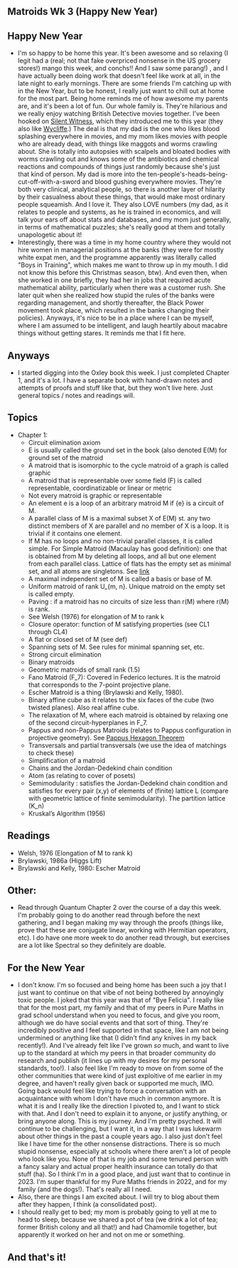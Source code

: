 ## Matroids Wk 3 (Happy New Year)

## Happy New Year
- I'm so happy to be home this year. It's been awesome and so relaxing (I legit had a (real; not that fake overpriced nonsense in the US grocery stores!)
mango this week, and conchs!! And I saw some parang!)
, and I have actually been doing work that doesn't feel like work at all,
in the late night to early mornings. There are some friends I'm catching up with in the New Year, but to be honest, I really just want to chill
out at home for the most part. Being home reminds me of how awesome my parents are, and it's been a lot of fun. Our whole family is.
They're hilarious and we really enjoy watching British 
Detective movies together. I've been hooked on [Silent Witness](https://en.wikipedia.org/wiki/Silent_Witness), which they introduced me to this year
(they also like [Wycliffe](https://en.wikipedia.org/wiki/Wycliffe_(TV_series)).) The deal is that my dad is the one who likes
blood splashing everywhere in movies, and my mom likes movies with people who are already dead, with things like maggots and worms crawling about.
She is totally into autopsies with scalpels and bloated bodies with worms crawling out and knows some of the antibiotics and chemical reactions
and compounds of things just randomly
because she's just that kind of person. My dad is more into the ten-people's-heads-being-cut-off-with-a-sword and blood gushing everywhere movies.
They're both very clinical, analytical people, so there is another layer of hilarity by their casualness about these things, that would make
most ordinary people squeamish. And I love it. They also LOVE numbers (my dad, as it relates to people and systems, as he is trained in economics, 
and will talk your ears off about stats and databases, and my mom
just generally, in terms of mathematical puzzles; she's really good at them and totally unapologetic about it!
- Interestingly, there was a time in my home country where they would not hire women in managerial positions at the banks (they were for mostly
white expat men, and the programme apparently was literally called "Boys in Training", which makes me want to throw up in my mouth. I did not
know this before this Christmas season, btw).
And even then, when she worked in one briefly, they had her in jobs that required acute mathematical ability, particularly when 
there was a customer rush. She later quit when
she realized how stupid the rules of the banks were regarding management, and shortly thereafter, the Black Power movement took place,
which resulted in the banks changing their policies). Anyways, it's nice to be in a place where I can be myself, where I am
assumed to be intelligent, and laugh heartily about macabre things without getting stares. It reminds me that I fit here.

## Anyways
- I started digging into the Oxley book this week. I just completed Chapter 1, and it's a lot. I have a separate book with hand-drawn notes
and attempts of proofs and stuff like that, but they won't live here. Just general topics / notes and readings will.

## Topics
- Chapter 1:
  - Circuit elimination axiom
  - E is usually called the ground set in the book (also denoted E(M) for ground set of the matroid
  - A matroid that is isomorphic to the cycle matroid of a graph is called graphic
  - A matroid that is representable over some field (F) is called representable, coordinatizable or linear or metric
  - Not every matroid is graphic or representable
  - An element e is a loop of an arbitrary matroid M if {e} is a circuit of M.
  - A parallel class of M is a maximal subset X of E(M) st. any two distinct members of X are parallel and no member of X is a loop. It is trivial if it contains one element.
  - If M has no loops and no non-trivial parallel classes, it is called simple. For Simple Matroid (Macaulay has good definition): one that is obtained from M by deleting all loops, and all but one element from each parallel class. Lattice of flats has the empty set as minimal set, and all atoms are singletons. See [link](http://www2.macaulay2.com/Macaulay2/doc/Macaulay2-1.18/share/doc/Macaulay2/Matroids/html/_simple__Matroid.html)
  - A maximal independent set of M is called a basis or base of M.
  - Uniform matroid of rank U_{m, n}. Unique matroid on the empty set is called empty.
  - Paving : if a matroid has no circuits of size less than r(M) where r(M) is rank. 
  - See Welsh (1976) for elongation of M to rank k
  - Closure operator: function of M satisfying properties (see CL1 through CL4)
  - A flat or closed set of M (see def)
  - Spanning sets of M. See rules for minimal spanning set, etc.
  - Strong circuit elimination
  - Binary matroids
  - Geometric matroids of small rank (1.5)
  - Fano Matroid (F_7): Covered in Federico lectures. It is the matroid that corresponds to the 7-point projective plane.
  - Escher Matroid is a thing (Brylawski and Kelly, 1980).
  - Binary affine cube as it relates to the six faces of the cube (two twisted planes). Also real affine cube.
  - The relaxation of M, where each matroid is obtained by relaxing one of the second circuit-hyperplanes in F_7.
  - Pappus and non-Pappus Matroids (relates to Pappus configuration in projective geometry). See [Pappus Hexagon Theorem](https://en.wikipedia.org/wiki/Pappus%27s_hexagon_theorem)
  - Transversals and partial transversals (we use the idea of matchings to check these)
  - Simplification of a matroid
  - Chains and the Jordan-Dedekind chain condition
  - Atom (as relating to cover of posets)
  - Semimodularity : satisfies the Jordan-Dedekind chain condition and satisfies for every pair (x,y) of elements of (finite) lattice L (compare with geometric lattice of finite semimodularity). The partition lattice (K_n)
  - Kruskal’s Algorithm (1956)

## Readings
- Welsh, 1976 (Elongation of M to rank k)
- Brylawski, 1986a (Higgs Lift)
- Brylawski and Kelly, 1980: Escher Matroid

## Other: 
- Read through Quantum Chapter 2 over the course of a day this week. I'm probably going to do another read through before the next gathering,
and I began making my way through the proofs (things like, prove that these are conjugate linear, working with Hermitian operators, etc). I do have one
more week to do another read through, but exercises are a lot like Spectral so they definitely are doable.

## For the New Year
- I don't know. I'm so focused and being home has been such a joy that I just want to continue on that vibe of not being bothered by annoyingly
toxic people. I joked that this year was that of "Bye Felicia". I really like that for the most part, my family and that of my 
peers in Pure Maths in grad school understand when you need to focus, and give you room, although we do have social events and 
that sort of thing. They're incredibly positive and I feel supported in that space, like I am not being undermined or anything
like that (I didn't find any knives in my back recently!). And I've already felt like I've grown *so* much, and want to live up to the 
standard at which my peers in that 
broader community do research and publish (it lines up with my desires for my personal standards, too!). I also feel like I'm ready to move on from some of the other communities that were kind of just
exploitive of me earlier in my degree, and haven't really given back or supported me much, IMO. Going back would feel like trying to force
a conversation with an acquaintance with whom I don't have much in common anymore. It is what it is and I really like the direction I pivoted
to, and I want to stick with that. And I don't need to explain it to anyone, or justify anything, or bring anyone along.
This is my journey. And I'm pretty psyched. It will continue to be challenging, but I want it, in a way that I was lukewarm about other things
in the past a couple years ago.
I also just don't feel like I have time for the other nonsense distractions. There is so much
stupid nonsense, especially at schools where there aren't a lot of people who look like you. None of that is my job and some tenured person
with a fancy salary and actual proper health insurance can totally do that stuff (ha).
So I think I'm in a good place, and just want that to continue in 2023. I'm super thankful for my Pure Maths friends in 2022, and for my family
(and the dogs!). That's really all I need.
- Also, there are things I am excited about. I will try to blog about them after they happen, I think (a consolidated post).
- I should really get to bed; my mom is probably going to yell at me to head to sleep, because we shared a pot of tea (we drink a lot of tea;
former British colony and all that!)
and had Chamomile together, but apparently it worked on her and not on me or something.

## And that's it!




